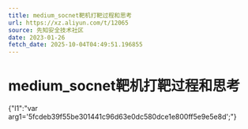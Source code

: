 ```yaml
---
title: medium_socnet靶机打靶过程和思考
url: https://xz.aliyun.com/t/12065
source: 先知安全技术社区
date: 2023-01-26
fetch_date: 2025-10-04T04:49:51.196855
---
```


# medium_socnet靶机打靶过程和思考

{"l1":"var arg1='5fcdeb39f55be301441c96d63e0dc580dce1e800ff5e9e5e8d';"}